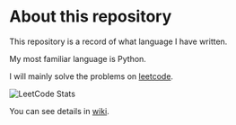 # About this repository

This repository is a record of what language I have written.

My most familiar language is Python.

I will mainly solve the problems on [leetcode](https://leetcode.com/flutcla/).

![LeetCode Stats](https://leetcard.jacoblin.cool/FlutCla?theme=light&font=Bree%20Serif&ext=activity)

You can see details in [wiki](https://github.com/flutcla/langchallange/wiki).
